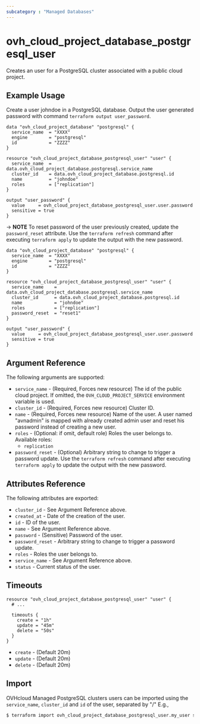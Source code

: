 ```yaml
---
subcategory : "Managed Databases"
---
```


# ovh_cloud_project_database_postgresql_user

Creates an user for a PostgreSQL cluster associated with a public cloud project.

## Example Usage

Create a user johndoe in a PostgreSQL database.
Output the user generated password with command `terraform output user_password`.

```hcl
data "ovh_cloud_project_database" "postgresql" {
  service_name  = "XXXX"
  engine        = "postgresql"
  id            = "ZZZZ"
}

resource "ovh_cloud_project_database_postgresql_user" "user" {
  service_name  = data.ovh_cloud_project_database.postgresql.service_name
  cluster_id    = data.ovh_cloud_project_database.postgresql.id
  name          = "johndoe"
  roles         = ["replication"]
}

output "user_password" {
  value     = ovh_cloud_project_database_postgresql_user.user.password
  sensitive = true
}
```

-> __NOTE__ To reset password of the user previously created, update the `password_reset` attribute.
Use the `terraform refresh` command after executing `terraform apply` to update the output with the new password.
```hcl
data "ovh_cloud_project_database" "postgresql" {
  service_name  = "XXXX"
  engine        = "postgresql"
  id            = "ZZZZ"
}

resource "ovh_cloud_project_database_postgresql_user" "user" {
  service_name    = data.ovh_cloud_project_database.postgresql.service_name
  cluster_id      = data.ovh_cloud_project_database.postgresql.id
  name            = "johndoe"
  roles           = ["replication"]
  password_reset  = "reset1"
}

output "user_password" {
  value     = ovh_cloud_project_database_postgresql_user.user.password
  sensitive = true
}
```

## Argument Reference

The following arguments are supported:

* `service_name` - (Required, Forces new resource) The id of the public cloud project. If omitted,
  the `OVH_CLOUD_PROJECT_SERVICE` environment variable is used.
* `cluster_id` - (Required, Forces new resource) Cluster ID.
* `name` - (Required, Forces new resource) Name of the user. A user named "avnadmin" is mapped with already created admin user and reset his password instead of creating a new user.
* `roles` - (Optional: if omit, default role) Roles the user belongs to.
  Available roles:
  * `replication`
* `password_reset` - (Optional) Arbitrary string to change to trigger a password update. Use the `terraform refresh` command after executing `terraform apply` to update the output with the new password.

## Attributes Reference

The following attributes are exported:

* `cluster_id` - See Argument Reference above.
* `created_at` - Date of the creation of the user.
* `id` - ID of the user.
* `name` - See Argument Reference above.
* `password` - (Sensitive) Password of the user.
* `password_reset` - Arbitrary string to change to trigger a password update.
* `roles` - Roles the user belongs to.
* `service_name` - See Argument Reference above.
* `status` - Current status of the user.

## Timeouts

```hcl
resource "ovh_cloud_project_database_postgresql_user" "user" {
  # ...

  timeouts {
    create = "1h"
    update = "45m"
    delete = "50s"
  }
}
```
* `create` - (Default 20m)
* `update` - (Default 20m)
* `delete` - (Default 20m)

## Import

OVHcloud Managed PostgreSQL clusters users can be imported using the `service_name`, `cluster_id` and `id` of the user, separated by "/" E.g.,

```bash
$ terraform import ovh_cloud_project_database_postgresql_user.my_user service_name/cluster_id/id
```
